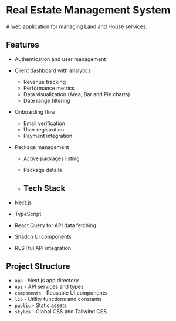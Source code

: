 # Real Estate Management System
A web application for managing Land and House services.

## Features

- Authentication and user management
- Client dashboard with analytics
  - Revenue tracking
  - Performance metrics
  - Data visualization (Area, Bar and Pie charts)
  - Date range filtering
- Onboarding flow
  - Email verification
  - User registration
  - Payment integration
- Package management
  - Active packages listing
  - Package details
 
  - ## Tech Stack

- Next.js
- TypeScript
- React Query for API data fetching
- Shadcn UI components
- RESTful API integration

## Project Structure

- `app` - Next.js app directory
- `Api` - API services and types
- `components` - Reusable UI components
- `lib` - Utility functions and constants
- `public` - Static assets
- `styles` - Global CSS and Tailwind CSS
